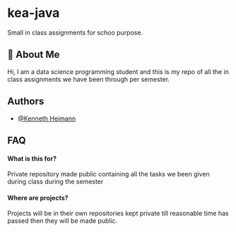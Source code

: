 
# kea-java

Small in class assignments for schoo purpose. 


## 🚀 About Me
Hi, I am a data science programming student and this is my repo of all the in class assignments we have been through per semester. 


## Authors

- [@Kenneth Heimann](https://github.com/KvasirSG)


## FAQ

#### What is this for?

Private repository made public containing all the tasks we been given during class during the semester

#### Where are projects?
Projects will be in their own repositories kept private till reasonable time has passed then they will be made public. 

